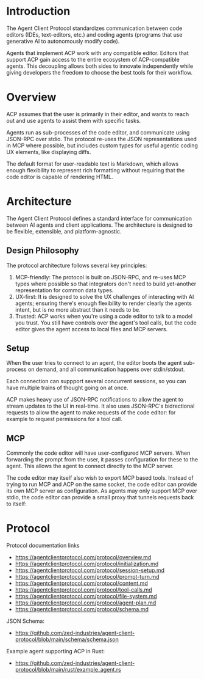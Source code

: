 # Introduction

The Agent Client Protocol standardizes communication between code editors (IDEs, text-editors, etc.) and coding agents (programs that use generative AI to autonomously modify code).

Agents that implement ACP work with any compatible editor. Editors that support ACP gain access to the entire ecosystem of ACP-compatible agents. This decoupling allows both sides to innovate independently while giving developers the freedom to choose the best tools for their workflow.

# Overview

ACP assumes that the user is primarily in their editor, and wants to reach out and use agents to assist them with specific tasks.

Agents run as sub-processes of the code editor, and communicate using JSON-RPC over stdio. The protocol re-uses the JSON representations used in MCP where possible, but includes custom types for useful agentic coding UX elements, like displaying diffs.

The default format for user-readable text is Markdown, which allows enough flexibility to represent rich formatting without requiring that the code editor is capable of rendering HTML.

# Architecture

The Agent Client Protocol defines a standard interface for communication between AI agents and client applications. The architecture is designed to be flexible, extensible, and platform-agnostic.

## Design Philosophy

The protocol architecture follows several key principles:
1. MCP-friendly: The protocol is built on JSON-RPC, and re-uses MCP types where possible so that integrators don't need to build yet-another representation for common data types.
2. UX-first: It is designed to solve the UX challenges of interacting with AI agents; ensuring there's enough flexibility to render clearly the agents intent, but is no more abstract than it needs to be.
3. Trusted: ACP works when you're using a code editor to talk to a model you trust. You still have controls over the agent's tool calls, but the code editor gives the agent access to local files and MCP servers.

## Setup

When the user tries to connect to an agent, the editor boots the agent sub-process on demand, and all communication happens over stdin/stdout.

Each connection can suppport several concurrent sessions, so you can have multiple trains of thought going on at once.

ACP makes heavy use of JSON-RPC notifications to allow the agent to stream updates to the UI in real-time. It also uses JSON-RPC's bidrectional requests to allow the agent to make requests of the code editor: for example to request permissions for a tool call.

## MCP

Commonly the code editor will have user-configured MCP servers. When forwarding the prompt from the user, it passes configuration for these to the agent. This allows the agent to connect directly to the MCP server.

The code editor may itself also wish to export MCP based tools. Instead of trying to run MCP and ACP on the same socket, the code editor can provide its own MCP server as configuration. As agents may only support MCP over stdio, the code editor can provide a small proxy that tunnels requests back to itself:

# Protocol
Protocol documentation links
- https://agentclientprotocol.com/protocol/overview.md
- https://agentclientprotocol.com/protocol/initialization.md
- https://agentclientprotocol.com/protocol/session-setup.md
- https://agentclientprotocol.com/protocol/prompt-turn.md
- https://agentclientprotocol.com/protocol/content.md
- https://agentclientprotocol.com/protocol/tool-calls.md
- https://agentclientprotocol.com/protocol/file-system.md
- https://agentclientprotocol.com/protocol/agent-plan.md
- https://agentclientprotocol.com/protocol/schema.md

JSON Schema:
- https://github.com/zed-industries/agent-client-protocol/blob/main/schema/schema.json

Example agent supporting ACP in Rust:
- https://github.com/zed-industries/agent-client-protocol/blob/main/rust/example_agent.rs
